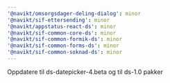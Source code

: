 ```yaml
---
'@navikt/omsorgsdager-deling-dialog': minor
'@navikt/sif-ettersending': minor
'@navikt/appstatus-react-ds': minor
'@navikt/sif-common-core-ds': minor
'@navikt/sif-common-formik-ds': minor
'@navikt/sif-common-forms-ds': minor
'@navikt/sif-common-soknad-ds': minor
---
```


Oppdatere til ds-datepicker-4.beta og til ds-1.0 pakker
